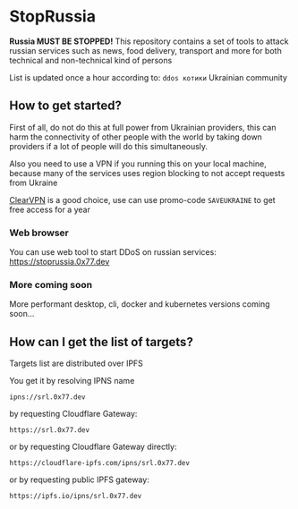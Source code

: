 # StopRussia

**Russia MUST BE STOPPED!**
This repository contains a set of tools to attack russian services such as news, food delivery, transport and more for both technical and non-technical kind of persons

List is updated once a hour according to: `ddos котики` Ukrainian community 

## How to get started?

First of all, do not do this at full power from Ukrainian providers, this can harm the connectivity of other people with the world by taking down providers if a lot of people will do this simultaneously.

Also you need to use a VPN if you running this on your local machine, because many of the services uses region blocking to not accept requests from Ukraine

[ClearVPN](https://my.clearvpn.com/promo/redeem?code=SAVEUKRAINE) is a good choice, use can use promo-code `SAVEUKRAINE` to get free access for a year

### Web browser

You can use web tool to start DDoS on russian services: https://stoprussia.0x77.dev

### More coming soon

More performant desktop, cli, docker and kubernetes versions coming soon...

## How can I get the list of targets?

Targets list are distributed over IPFS

You get it by resolving IPNS name
```
ipns://srl.0x77.dev
```

by requesting Cloudflare Gateway:

```
https://srl.0x77.dev
``` 

or by requesting Cloudflare Gateway directly:

```
https://cloudflare-ipfs.com/ipns/srl.0x77.dev
```

or by requesting public IPFS gateway:

```
https://ipfs.io/ipns/srl.0x77.dev
```
